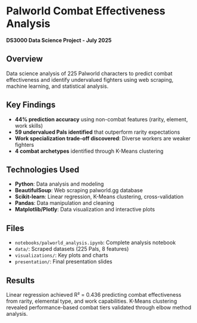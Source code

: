 # Palworld Combat Effectiveness Analysis
**DS3000 Data Science Project - July 2025**

## Overview
Data science analysis of 225 Palworld characters to predict combat effectiveness and identify undervalued fighters using web scraping, machine learning, and statistical analysis.

## Key Findings
- **44% prediction accuracy** using non-combat features (rarity, element, work skills)
- **59 undervalued Pals identified** that outperform rarity expectations
- **Work specialization trade-off discovered**: Diverse workers are weaker fighters
- **4 combat archetypes** identified through K-Means clustering

## Technologies Used
- **Python**: Data analysis and modeling
- **BeautifulSoup**: Web scraping palworld.gg database
- **Scikit-learn**: Linear regression, K-Means clustering, cross-validation
- **Pandas**: Data manipulation and cleaning
- **Matplotlib/Plotly**: Data visualization and interactive plots

## Files
- `notebooks/palworld_analysis.ipynb`: Complete analysis notebook
- `data/`: Scraped datasets (225 Pals, 8 features)
- `visualizations/`: Key plots and charts
- `presentation/`: Final presentation slides

## Results
Linear regression achieved R² = 0.436 predicting combat effectiveness from rarity, elemental type, and work capabilities. K-Means clustering revealed performance-based combat tiers validated through elbow method analysis.
